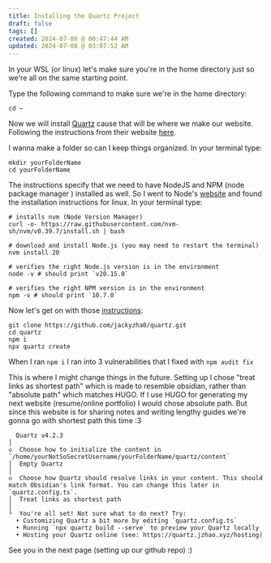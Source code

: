 ```yaml
---
title: Installing the Quartz Project
draft: false
tags: []
created: 2024-07-08 @ 00:47:44 AM
updated: 2024-07-08 @ 03:07:52 AM
---
```


In your WSL (or linux) let's make sure you're in the home directory just so we're all on the same starting point.

Type the following command to make sure we're in the home directory:
```
cd ~
```

Now we will install [Quartz](https://quartz.jzhao.xyz/) cause that will be where we make our website. Following the instructions from their website [here](https://quartz.jzhao.xyz/).

I wanna make a folder so can I keep things organized.
In your terminal type:
```
mkdir yourFolderName
cd yourFolderName
```

The instructions specify that we need to have NodeJS and NPM (node package manager ) installed as well. So I went to Node's [website](https://nodejs.org/en/download/package-manager) and found the installation instructions for linux.
In your terminal type:
```
# installs nvm (Node Version Manager)
curl -o- https://raw.githubusercontent.com/nvm-sh/nvm/v0.39.7/install.sh | bash

# download and install Node.js (you may need to restart the terminal)
nvm install 20

# verifies the right Node.js version is in the environment
node -v # should print `v20.15.0`

# verifies the right NPM version is in the environment
npm -v # should print `10.7.0`
```

Now let's get on with those [instructions](https://quartz.jzhao.xyz/#-get-started):
```
git clone https://github.com/jackyzha0/quartz.git
cd quartz
npm i
npx quartz create
```
When I ran `npm i` I ran into 3 vulnerabilities that I fixed with `npm audit fix`

This is where I might change things in the future. Setting up I chose "treat links as shortest path" which is made to resemble obsidian, rather than "absolute path" which matches HUGO. If I use HUGO for generating my next website (resume/online portfolio) I would chose absolute path. But since this website is for sharing notes and writing lengthy guides we're gonna go with shortest path this time :3
```
  Quartz v4.2.3
│
◇  Choose how to initialize the content in `/home/yourNotSoSecretUsername/yourFolderName/quartz/content`
│  Empty Quartz
│
◇  Choose how Quartz should resolve links in your content. This should match Obsidian's link format. You can change this later in `quartz.config.ts`.
│  Treat links as shortest path
│
└  You're all set! Not sure what to do next? Try:
  • Customizing Quartz a bit more by editing `quartz.config.ts`
  • Running `npx quartz build --serve` to preview your Quartz locally
  • Hosting your Quartz online (see: https://quartz.jzhao.xyz/hosting)
```

See you in the next page (setting up our github repo) :)


